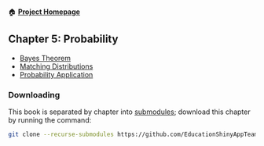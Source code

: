 :house: [**Project Homepage**](https://github.com/EducationShinyAppTeam/BOAST)

## Chapter 5: Probability
- [Bayes Theorem](https://github.com/EducationShinyAppTeam/Bayes_Theorem)
- [Matching Distributions](https://github.com/EducationShinyAppTeam/Matching_Distributions)
- [Probability Application](https://github.com/EducationShinyAppTeam/Probability_Application)

### Downloading
This book is separated by chapter into [submodules](https://git-scm.com/book/en/v2/Git-Tools-Submodules); download this chapter by running the command:
```bash
git clone --recurse-submodules https://github.com/EducationShinyAppTeam/05-Probability
```
